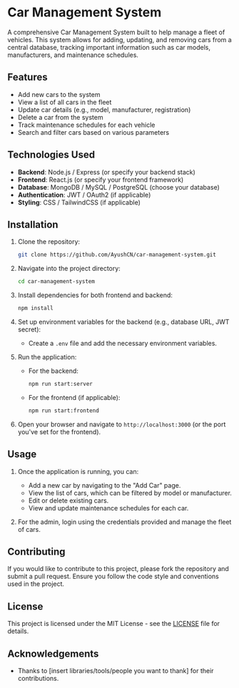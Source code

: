 # Car Management System

A comprehensive Car Management System built to help manage a fleet of vehicles. This system allows for adding, updating, and removing cars from a central database, tracking important information such as car models, manufacturers, and maintenance schedules.

## Features

- Add new cars to the system
- View a list of all cars in the fleet
- Update car details (e.g., model, manufacturer, registration)
- Delete a car from the system
- Track maintenance schedules for each vehicle
- Search and filter cars based on various parameters

## Technologies Used

- **Backend**: Node.js / Express (or specify your backend stack)
- **Frontend**: React.js (or specify your frontend framework)
- **Database**: MongoDB / MySQL / PostgreSQL (choose your database)
- **Authentication**: JWT / OAuth2 (if applicable)
- **Styling**: CSS / TailwindCSS (if applicable)

## Installation

1. Clone the repository:
    ```bash
    git clone https://github.com/AyushCN/car-management-system.git
    ```

2. Navigate into the project directory:
    ```bash
    cd car-management-system
    ```

3. Install dependencies for both frontend and backend:
    ```bash
    npm install
    ```

4. Set up environment variables for the backend (e.g., database URL, JWT secret):
    - Create a `.env` file and add the necessary environment variables.

5. Run the application:
    - For the backend:
        ```bash
        npm run start:server
        ```
    - For the frontend (if applicable):
        ```bash
        npm run start:frontend
        ```

6. Open your browser and navigate to `http://localhost:3000` (or the port you've set for the frontend).

## Usage

1. Once the application is running, you can:
   - Add a new car by navigating to the "Add Car" page.
   - View the list of cars, which can be filtered by model or manufacturer.
   - Edit or delete existing cars.
   - View and update maintenance schedules for each car.

2. For the admin, login using the credentials provided and manage the fleet of cars.

## Contributing

If you would like to contribute to this project, please fork the repository and submit a pull request. Ensure you follow the code style and conventions used in the project.

## License

This project is licensed under the MIT License - see the [LICENSE](LICENSE) file for details.

## Acknowledgements

- Thanks to [insert libraries/tools/people you want to thank] for their contributions.
